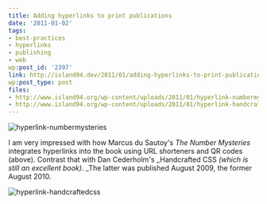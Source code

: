 ```yaml
---
title: Adding hyperlinks to print publications
date: '2011-01-02'
tags:
- best-practices
- hyperlinks
- publishing
- web
wp:post_id: '2397'
link: http://island94.dev/2011/01/adding-hyperlinks-to-print-publications/
wp:post_type: post
files:
- http://www.island94.org/wp-content/uploads/2011/01/hyperlink-numbermysteries-500x454.jpg
- http://www.island94.org/wp-content/uploads/2011/01/hyperlink-handcraftedcss-500x334.jpg
---
```


![](http://www.island94.org/wp-content/uploads/2011/01/hyperlink-numbermysteries-500x454.jpg "hyperlink-numbermysteries")

I am very impressed with how Marcus du Sautoy's _The Number Mysteries_ integrates hyperlinks into the book using URL shorteners and QR codes (above). Contrast that with Dan Cederholm's _Handcrafted CSS _(which is still an excellent book)_. _The latter was published August 2009, the former August 2010.

![](http://www.island94.org/wp-content/uploads/2011/01/hyperlink-handcraftedcss-500x334.jpg "hyperlink-handcraftedcss")